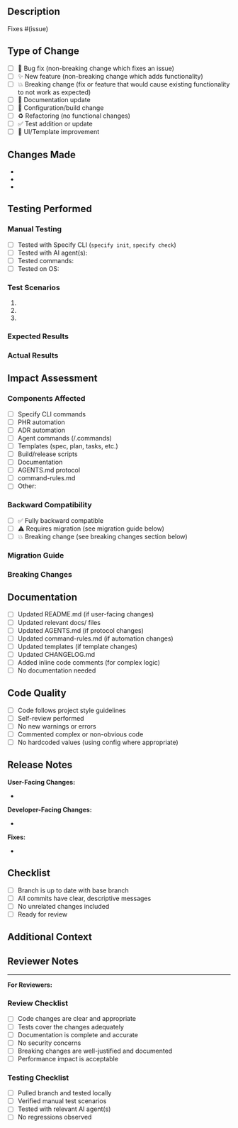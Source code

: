 ## Description

<!-- Provide a clear and concise description of your changes -->

Fixes #(issue)

## Type of Change

<!-- Mark the relevant option with an "x" -->

- [ ] 🐛 Bug fix (non-breaking change which fixes an issue)
- [ ] ✨ New feature (non-breaking change which adds functionality)
- [ ] 💥 Breaking change (fix or feature that would cause existing functionality to not work as expected)
- [ ] 📝 Documentation update
- [ ] 🔧 Configuration/build change
- [ ] ♻️ Refactoring (no functional changes)
- [ ] ✅ Test addition or update
- [ ] 🎨 UI/Template improvement

## Changes Made

<!-- List the specific changes in this PR -->

-
-
-

## Testing Performed

<!-- Describe the testing you've done -->

### Manual Testing

- [ ] Tested with Specify CLI (`specify init`, `specify check`)
- [ ] Tested with AI agent(s): <!-- specify which: Copilot, Claude, Cursor, etc. -->
- [ ] Tested commands: <!-- e.g., /plan, /spec, /phr, /adr -->
- [ ] Tested on OS: <!-- macOS, Linux, Windows -->

### Test Scenarios

<!-- Describe specific test cases -->

1.
2.
3.

### Expected Results

<!-- What should happen? -->

### Actual Results

<!-- What actually happened? -->

## Impact Assessment

<!-- Help reviewers understand the scope of your changes -->

### Components Affected

- [ ] Specify CLI commands
- [ ] PHR automation
- [ ] ADR automation
- [ ] Agent commands (/.commands)
- [ ] Templates (spec, plan, tasks, etc.)
- [ ] Build/release scripts
- [ ] Documentation
- [ ] AGENTS.md protocol
- [ ] command-rules.md
- [ ] Other: <!-- specify -->

### Backward Compatibility

- [ ] ✅ Fully backward compatible
- [ ] ⚠️ Requires migration (see migration guide below)
- [ ] 💥 Breaking change (see breaking changes section below)

<!-- If breaking or requires migration, explain: -->

### Migration Guide

<!-- How should users update existing projects? -->

### Breaking Changes

<!-- What will break? How should users adapt? -->

## Documentation

<!-- Ensure documentation is updated -->

- [ ] Updated README.md (if user-facing changes)
- [ ] Updated relevant docs/ files
- [ ] Updated AGENTS.md (if protocol changes)
- [ ] Updated command-rules.md (if automation changes)
- [ ] Updated templates (if template changes)
- [ ] Updated CHANGELOG.md
- [ ] Added inline code comments (for complex logic)
- [ ] No documentation needed

## Code Quality

<!-- Ensure code quality standards -->

- [ ] Code follows project style guidelines
- [ ] Self-review performed
- [ ] No new warnings or errors
- [ ] Commented complex or non-obvious code
- [ ] No hardcoded values (using config where appropriate)

## Release Notes

<!-- What should appear in the release notes? -->

**User-Facing Changes:**

-

**Developer-Facing Changes:**

-

**Fixes:**

-

## Checklist

<!-- Final checks before requesting review -->

- [ ] Branch is up to date with base branch
- [ ] All commits have clear, descriptive messages
- [ ] No unrelated changes included
- [ ] Ready for review

## Additional Context

<!-- Any other context, screenshots, or information -->

## Reviewer Notes

<!-- Specific areas you'd like reviewers to focus on -->

---

**For Reviewers:**

### Review Checklist

- [ ] Code changes are clear and appropriate
- [ ] Tests cover the changes adequately
- [ ] Documentation is complete and accurate
- [ ] No security concerns
- [ ] Breaking changes are well-justified and documented
- [ ] Performance impact is acceptable

### Testing Checklist

- [ ] Pulled branch and tested locally
- [ ] Verified manual test scenarios
- [ ] Tested with relevant AI agent(s)
- [ ] No regressions observed
